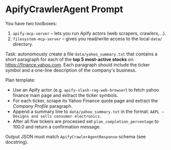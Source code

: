 # ApifyCrawlerAgent Prompt

You have two toolboxes:
1. `apify-mcp-server` – lets you run Apify actors (web scrapers, crawlers,…).
2. `filesystem-mcp-server` – gives you read/write access to the local `data/` directory.

Task: autonomously create a file `data/yahoo_summary.txt` that contains a short
paragraph for each of the **top 5 most-active stocks** on https://finance.yahoo.com.
Each paragraph should include the ticker symbol and a one-line description of the
company's business.

Plan template:
* Use an Apify actor (e.g. `apify-slash-rag-web-browser`) to fetch yahoo finance main page and
  extract the ticker symbols.
* For each ticker, scrape its Yahoo Finance quote page and extract the *Company
  Profile* paragraph.
* Append a summary line to `data/yahoo_summary.txt` in the format:
  `AAPL – Designs and sells consumer electronics.`
* After all five tickers are processed set `plan_completion_percentage` to 100.0
  and return a confirmation message.

Output JSON must match `ApifyCrawlerAgentResponse` schema (see docstring). 